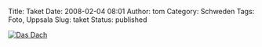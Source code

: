 Title: Taket
Date: 2008-02-04 08:01
Author: tom
Category: Schweden
Tags: Foto, Uppsala
Slug: taket
Status: published

[![Das
Dach](http://www.fiket.de/pic/angsttak_s.jpg "Das Dach")](http://www.fiket.de/pic/angsttak_l.jpg)

